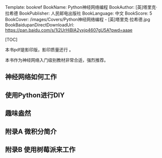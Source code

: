 Template: bookref
BookName: Python神经网络编程
BookAuthor: [英]塔里克·拉希德
BookPublisher: 人民邮电出版社
BookLanguage: 中文
BookScore: 5
BookCover: /images/Covers/Python神经网络编程 - [英]塔里克·拉希德.jpg
BookBaidupanDirectDownloadUrl: https://pan.baidu.com/s/1i2UrHiBlA2yxjq4607gU5A?pwd=aaae



[TOC]

本书pdf是影印版，影印质量还行 。


本书作为神经网络入门级别教材非常合适，强烈推荐。


## 神经网络如何工作

## 使用Python进行DIY

## 趣味盎然

## 附录A 微积分简介

## 附录B 使用树莓派来工作